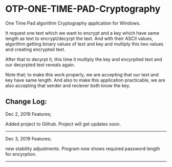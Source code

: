 # OTP-ONE-TIME-PAD-Cryptography

One Time Pad algorithm Cryptography application for Windows.

It request one text which we want to encrypt and a key which have same length as text to encrypt/decyrpt the text. 
And with their ASCII values, algorithm getting binary values of text and key and multiply this two values and creating encrypted text.

After that to decyrpt it, this time it multiply the key and encyrpited text and our decyrpted text reveals again.

Note that; to make this work properly, we are accepting that our text and key have same length. And also to make this application practicable,
we are also accepting that sender and reciever both know the key.

Change Log:
-------------------------------
Dec 2, 2019 Features;

Added project to Github. Project will get updates soon.

-------------------------------
Dec 3, 2019 Features;

new stability adjustments. Program now shows required password length for encyrption.

-------------------------------

